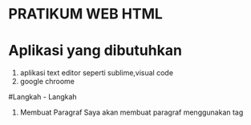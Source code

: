 # PRATIKUM WEB HTML

# Aplikasi yang dibutuhkan
1. aplikasi text editor seperti sublime,visual code
2. google chroome

#Langkah - Langkah

1. Membuat Paragraf
Saya akan membuat paragraf menggunakan tag <p>
 
